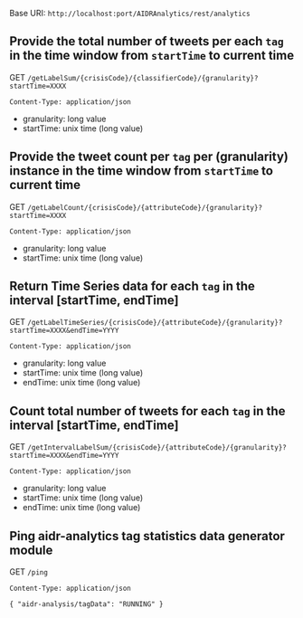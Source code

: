 Base URI: `http://localhost:port/AIDRAnalytics/rest/analytics`

## Provide the total number of tweets per each `tag` in the time window from `startTime` to current time

GET `/getLabelSum/{crisisCode}/{classifierCode}/{granularity}?startTime=XXXX`

`Content-Type: application/json` 

* granularity: long value
* startTime: unix time (long value) 



## Provide the tweet count per `tag` per (granularity) instance in the time window from `startTime` to current time

GET `/getLabelCount/{crisisCode}/{attributeCode}/{granularity}?startTime=XXXX`

`Content-Type: application/json`  

* granularity: long value
* startTime: unix time (long value)

## Return Time Series data for each `tag` in the interval [startTime, endTime] 

GET `/getLabelTimeSeries/{crisisCode}/{attributeCode}/{granularity}?startTime=XXXX&endTime=YYYY`

`Content-Type: application/json`  

* granularity: long value
* startTime: unix time (long value)
* endTime: unix time (long value)


## Count total number of tweets for each `tag` in the interval [startTime, endTime]

GET `/getIntervalLabelSum/{crisisCode}/{attributeCode}/{granularity}?startTime=XXXX&endTime=YYYY`

`Content-Type: application/json` 

* granularity: long value
* startTime: unix time (long value)
* endTime: unix time (long value)


## Ping aidr-analytics tag statistics data generator module

GET `/ping`

`Content-Type: application/json` 

`{
     "aidr-analysis/tagData": "RUNNING"
}`